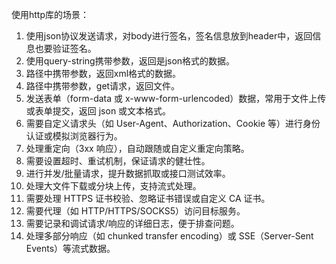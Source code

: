 使用http库的场景：
1. 使用json协议发送请求，对body进行签名，签名信息放到header中，返回信息也要验证签名。
3. 使用query-string携带参数，返回是json格式的数据。
4. 路径中携带参数，返回xml格式的数据。
5. 路径中携带参数，get请求，返回文件。
6. 发送表单（form-data 或 x-www-form-urlencoded）数据，常用于文件上传或表单提交，返回 json 或文本格式。
7. 需要自定义请求头（如 User-Agent、Authorization、Cookie 等）进行身份认证或模拟浏览器行为。
8. 处理重定向（3xx 响应），自动跟随或自定义重定向策略。
9. 需要设置超时、重试机制，保证请求的健壮性。
10. 进行并发/批量请求，提升数据抓取或接口测试效率。
11. 处理大文件下载或分块上传，支持流式处理。
12. 需要处理 HTTPS 证书校验、忽略证书错误或自定义 CA 证书。
13. 需要代理（如 HTTP/HTTPS/SOCKS5）访问目标服务。
14. 需要记录和调试请求/响应的详细日志，便于排查问题。
15. 处理多部分响应（如 chunked transfer encoding）或 SSE（Server-Sent Events）等流式数据。